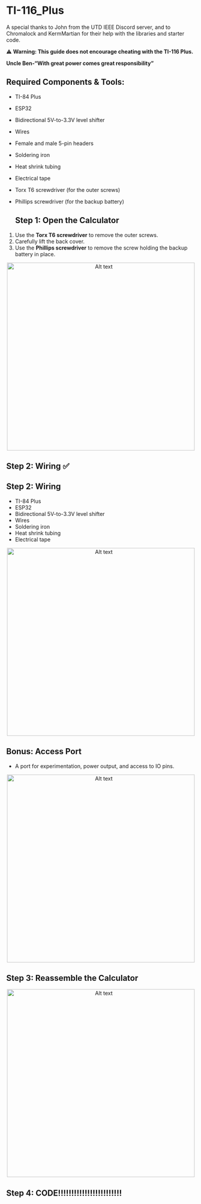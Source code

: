 # TI-116_Plus
A special thanks to John from the UTD IEEE Discord server, and to Chromalock and KermMartian for their help with the libraries and starter code.

⚠️ **Warning: This guide does not encourage cheating with the TI-116 Plus.**

**Uncle Ben-“With great power comes great responsibility”**

## Required Components & Tools:

- TI-84 Plus
- ESP32
- Bidirectional 5V-to-3.3V level shifter
- Wires
- Female and male 5-pin headers
- Soldering iron
- Heat shrink tubing
- Electrical tape
- Torx T6 screwdriver (for the outer screws)  
- Phillips screwdriver (for the backup battery)

  ## Step 1: Open the Calculator

1. Use the **Torx T6 screwdriver** to remove the outer screws.  
2. Carefully lift the back cover.  
3. Use the **Phillips screwdriver** to remove the screw holding the backup battery in place.
<p align="center">
  <img src="Doc/IMG_7117.jpg" alt="Alt text" width="500">
</p>

## Step 2: Wiring ✅

## Step 2: Wiring
- TI-84 Plus
- ESP32
- Bidirectional 5V-to-3.3V level shifter
- Wires
- Soldering iron
- Heat shrink tubing
- Electrical tape
<p align="center">
  <img src="Doc/IMG_7143.jpeg" alt="Alt text" width="500">
</p>

## Bonus: Access Port
- A port for experimentation, power output, and access to IO pins.

<p align="center">
  <img src="Doc/IMGexple_7134.jpg" alt="Alt text" width="500">
</p>

## Step 3: Reassemble the Calculator

<p align="center">
  <img src="Doc/IMG_7117.jpg" alt="Alt text" width="500">
</p>

## Step 4: CODE!!!!!!!!!!!!!!!!!!!!!!!!
  


